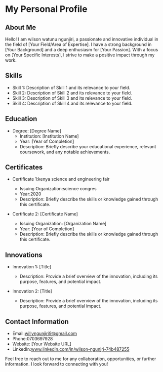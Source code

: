 # My Personal Profile

## About Me

Hello! I am wilson watunu ngunjiri, a passionate and innovative individual in the field of [Your Field/Area of Expertise]. I have a strong background in [Your Background] and a deep enthusiasm for [Your Passion]. With a focus on [Your Specific Interests], I strive to make a positive impact through my work.

## Skills

- Skill 1: Description of Skill 1 and its relevance to your field.
- Skill 2: Description of Skill 2 and its relevance to your field.
- Skill 3: Description of Skill 3 and its relevance to your field.
- Skill 4: Description of Skill 4 and its relevance to your field.

## Education

- Degree: [Degree Name]
  - Institution: [Institution Name]
  - Year: [Year of Completion]
  - Description: Briefly describe your educational experience, relevant coursework, and any notable achievements.

## Certificates

- Certificate 1:kenya science and engineering fair
  - Issuing Organization:science congres
  - Year:2020
  - Description: Briefly describe the skills or knowledge gained through this certificate.

- Certificate 2: [Certificate Name]
  - Issuing Organization: [Organization Name]
  - Year: [Year of Completion]
  - Description: Briefly describe the skills or knowledge gained through this certificate.

## Innovations

- Innovation 1: [Title]
  - Description: Provide a brief overview of the innovation, including its purpose, features, and potential impact.

- Innovation 2: [Title]
  - Description: Provide a brief overview of the innovation, including its purpose, features, and potential impact.

## Contact Information

- Email:willyngunjiri9@gmail.com
- Phone:0703697928
- Website: [Your Website URL]
- LinkedIn:www.linkedin.com/in/wilson-ngunjri-74b487255

Feel free to reach out to me for any collaboration, opportunities, or further information. I look forward to connecting with you!


